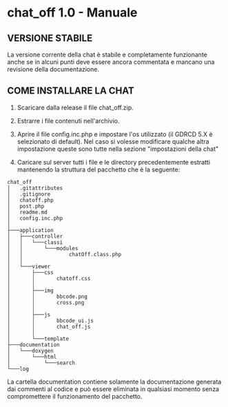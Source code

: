 # chat_off 1.0 - Manuale

## VERSIONE STABILE

La versione corrente della chat è stabile e completamente funzionante anche se in alcuni punti deve essere ancora commentata e mancano una revisione della documentazione.

## COME INSTALLARE LA CHAT

1. Scaricare dalla release il file chat_off.zip.

2. Estrarre i file contenuti nell'archivio.

3. Aprire il file config.inc.php e impostare l'os utilizzato (il GDRCD 5.X è selezionato di default).
   Nel caso si volesse modificare qualche altra impostazione queste sono tutte nella sezione "impostazioni della chat"

4. Caricare sul server tutti i file e le directory precedentemente estratti mantenendo la struttura del pacchetto che è la seguente:

```
chat_off
│   .gitattributes
│   .gitignore
│   chatoff.php
│   post.php
│   readme.md
│   config.inc.php
│   
├───application
│   ├───controller
│   │   └───classi
│   │       └───modules
│   │               chatOff.class.php
│   │               
│   └───viewer
│       ├───css
│       │   	chatoff.css
│       │       
│       ├───img
│       │       bbcode.png
│       │       cross.png
│       │       
│       ├───js
│       │       bbcode_ui.js
│       │       chat_off.js
│       │       
│       └───template
├───documentation
│   └───doxygen
│   	└───html
│       	└───search
└───log
```

La cartella documentation contiene solamente la documentazione generata dai commenti al codice e può essere eliminata in qualsiasi momento senza compromettere il funzionamento del pacchetto.